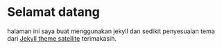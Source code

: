 # Selamat datang 

halaman ini saya buat menggunakan jekyll dan sedikit penyesuaian tema dari [Jekyll theme satellite](https://github.com/byanko55/jekyll-theme-satellite) terimakasih. 